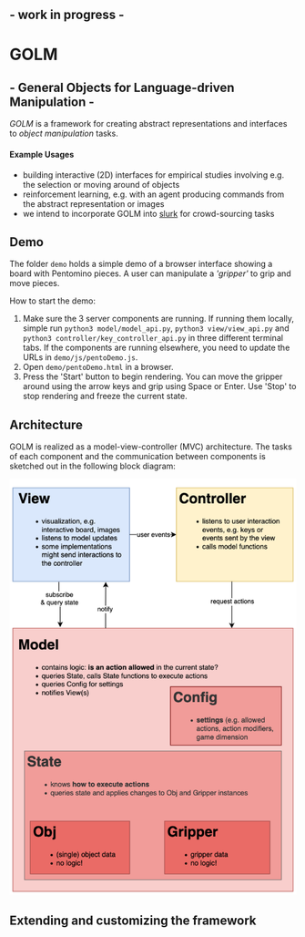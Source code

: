 ## - work in progress -

# GOLM
## - General Objects for Language-driven Manipulation -

*GOLM* is a framework for creating abstract representations and interfaces to  *object manipulation* tasks. 

#### Example Usages

* building interactive (2D) interfaces for empirical studies involving e.g. the selection or moving around of objects
* reinforcement learning, e.g. with an agent producing commands from the abstract representation or images
* we intend to incorporate GOLM into [slurk][slurk] for crowd-sourcing tasks

## Demo

The folder `demo` holds a simple demo of a browser interface showing a board with Pentomino pieces. A user can manipulate a *'gripper'* to grip and move pieces. 

How to start the demo:

1. Make sure the 3 server components are running. If running them locally, simple run `python3 model/model_api.py`, `python3 view/view_api.py` and `python3 controller/key_controller_api.py` in three different terminal tabs. If the components are running elsewhere, you need to update the URLs in `demo/js/pentoDemo.js`.
2. Open `demo/pentoDemo.html` in a browser. 
3. Press the 'Start' button to begin rendering. You can move the gripper around using the arrow keys and grip using Space or Enter. Use 'Stop' to stop rendering and freeze the current state.

## Architecture

GOLM is realized as a model-view-controller (MVC) architecture. The tasks of each component and the communication between components is sketched out in the following block diagram:

![Image](./resources/img/block_diagram.png "Block diagram of the MVC structure")


## Extending and customizing the framework


[slurk]: https://clp.ling.uni-potsdam.de/publications/Schlangen-2018.pdf



